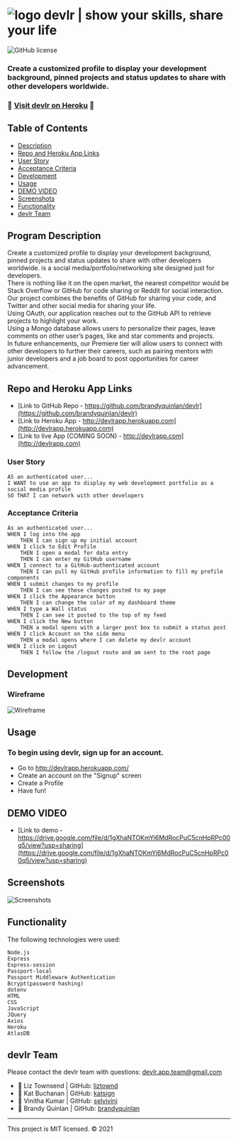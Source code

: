 # ![logo](/client/public/img/devlr-logo-dark-sm.png) devlr | show your skills, share your life
![GitHub license](https://img.shields.io/badge/License-MIT-orange)

### Create a customized profile to display your development background, pinned projects and status updates to share with other developers worldwide.

### 📍 [Visit devlr on Heroku](http://devlrapp.herokuapp.com/) 📍

## Table of Contents

- [Description](#program-description)
- [Repo and Heroku App Links](#repo-and-heroku-app-links)
- [User Story](#user-story)
- [Acceptance Criteria](#acceptance-criteria)
- [Development](#development)
- [Usage](#usage)
- [DEMO VIDEO](#DEMO-VIDEO)
- [Screenshots](#screenshots)
- [Functionality](#functionality)
- [devlr Team](#devlr-team)

## Program Description
Create a customized profile to display your development background, pinned projects and status updates to share with other developers worldwide. <devlr> is a social media/portfolio/networking site designed just for developers. 
<br>There is nothing like it on the open market, the nearest competitor would be Stack Overflow or GitHub for code sharing or Reddit for social interaction. 
<br>Our project combines the benefits of GitHub for sharing your code, and Twitter and other social media for sharing your life. 
<br>Using OAuth, our application reaches out to the GitHub API to retrieve projects to highlight your work. 
<br>Using a Mongo database allows users to personalize their pages, leave comments on other user’s pages, like and star comments and projects. 
<br> In future enhancements, our Premiere tier will allow users to connect with other developers to further their careers, such as pairing mentors with junior developers and a job board to post opportunities for career advancement. 


## Repo and Heroku App Links
* [Link to GitHub Repo - https://github.com/brandyquinlan/devlr](https://github.com/brandyquinlan/devlr)
* [Link to Heroku App - http://devlrapp.herokuapp.com](http://devlrapp.herokuapp.com)
* [Link to live App (COMING SOON) - http://devlrapp.com](http://devlrapp.com)


### User Story

```
AS an authenticated user...
I WANT to use an app to display my web development portfolio as a social media profile
SO THAT I can network with other developers
```

### Acceptance Criteria

```
As an authenticated user...
WHEN I log into the app
    THEN I can sign up my initial account
WHEN I click to Edit Profile
    THEN I open a modal for data entry
    THEN I can enter my GitHub username
WHEN I connect to a GitHub-authenticated account
    THEN I can pull my GitHub profile information to fill my profile components
WHEN I submit changes to my profile
    THEN I can see those changes posted to my page
WHEN I click the Appearance button
    THEN I can change the color of my dashboard theme
WHEN I type a Wall status
    THEN I can see it posted to the top of my feed
WHEN I click the New button
    THEN a modal opens with a larger post box to submit a status post
WHEN I click Account on the side menu
    THEN a modal opens where I can delete my devlr account
WHEN I click on Logout
    THEN I follow the /logout route and am sent to the root page
```

## Development
### Wireframe
![Wireframe](/client/public/img/devspace-wireframe.png)

## Usage
### To begin using devlr, sign up for an account.

- Go to http://devlrapp.herokuapp.com/
- Create an account on the "Signup" screen
- Create a Profile
- Have fun!

## DEMO VIDEO
* [Link to demo - https://drive.google.com/file/d/1gXhaNTOKmYi6MdRocPuC5cnHpRPc00q5/view?usp=sharing](https://drive.google.com/file/d/1gXhaNTOKmYi6MdRocPuC5cnHpRPc00q5/view?usp=sharing)

## Screenshots
![Screenshots](/client/public/img/screenshots.png)


## Functionality

The following technologies were used:
```
Node.js
Express
Express-session
Passport-local
Passport Middleware Authentication
Bcrypt(password hashing)
dotenv
HTML
CSS
JavaScript
JQuery
Axios
Heroku
AtlasDB
```

## devlr Team
Please contact the devlr team with questions: [devlr.app.team@gmail.com](mailto:devlr.app.team@gmail.com)
  
- 🔗 Liz Townsend | GitHub: [liztownd](https://github.com/liztownd)
- 🔗 Kat Buchanan | GitHub: [katsign](https://github.com/katsign)
- 🔗 Vinitha Kumar | GitHub: [selvivini](https://github.com/selvivini)
- 🔗 Brandy Quinlan | GitHub: [brandyquinlan](https://github.com/brandyquinlan)
---
This project is MIT licensed. &copy; 2021

